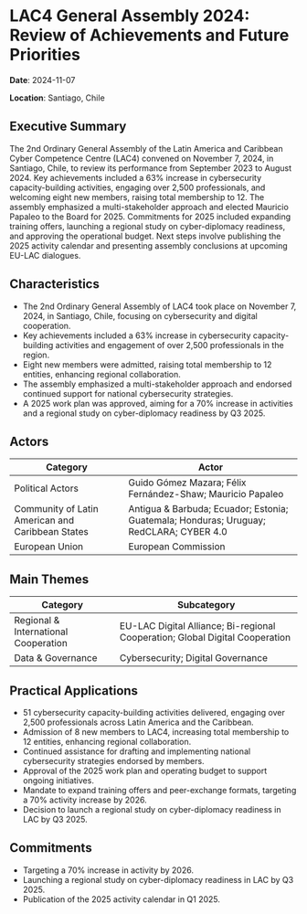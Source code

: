 # LAC4 General Assembly 2024: Review of Achievements and Future Priorities

**Date**: 2024-11-07

**Location**: Santiago, Chile

## Executive Summary

The 2nd Ordinary General Assembly of the Latin America and Caribbean Cyber Competence Centre (LAC4) convened on November 7, 2024, in Santiago, Chile, to review its performance from September 2023 to August 2024. Key achievements included a 63% increase in cybersecurity capacity-building activities, engaging over 2,500 professionals, and welcoming eight new members, raising total membership to 12. The assembly emphasized a multi-stakeholder approach and elected Mauricio Papaleo to the Board for 2025. Commitments for 2025 included expanding training offers, launching a regional study on cyber-diplomacy readiness, and approving the operational budget. Next steps involve publishing the 2025 activity calendar and presenting assembly conclusions at upcoming EU-LAC dialogues.

## Characteristics

- The 2nd Ordinary General Assembly of LAC4 took place on November 7, 2024, in Santiago, Chile, focusing on cybersecurity and digital cooperation.
- Key achievements included a 63% increase in cybersecurity capacity-building activities and engagement of over 2,500 professionals in the region.
- Eight new members were admitted, raising total membership to 12 entities, enhancing regional collaboration.
- The assembly emphasized a multi-stakeholder approach and endorsed continued support for national cybersecurity strategies.
- A 2025 work plan was approved, aiming for a 70% increase in activities and a regional study on cyber-diplomacy readiness by Q3 2025.

## Actors

| Category | Actor |
| --- | --- |
| Political Actors | Guido Gómez Mazara; Félix Fernández-Shaw; Mauricio Papaleo |
| Community of Latin American and Caribbean States | Antigua & Barbuda; Ecuador; Estonia; Guatemala; Honduras; Uruguay; RedCLARA; CYBER 4.0 |
| European Union | European Commission |

## Main Themes

| Category | Subcategory |
| --- | --- |
| Regional & International Cooperation | EU-LAC Digital Alliance; Bi-regional Cooperation; Global Digital Cooperation |
| Data & Governance | Cybersecurity; Digital Governance |

## Practical Applications

- 51 cybersecurity capacity-building activities delivered, engaging over 2,500 professionals across Latin America and the Caribbean.
- Admission of 8 new members to LAC4, increasing total membership to 12 entities, enhancing regional collaboration.
- Continued assistance for drafting and implementing national cybersecurity strategies endorsed by members.
- Approval of the 2025 work plan and operating budget to support ongoing initiatives.
- Mandate to expand training offers and peer-exchange formats, targeting a 70% activity increase by 2026.
- Decision to launch a regional study on cyber-diplomacy readiness in LAC by Q3 2025.

## Commitments

- Targeting a 70% increase in activity by 2026.
- Launching a regional study on cyber-diplomacy readiness in LAC by Q3 2025.
- Publication of the 2025 activity calendar in Q1 2025.